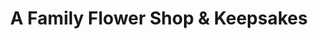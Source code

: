---
title: "A Family Flower Shop & Keepsakes"
url: /angleton/a-family-flower-shop-und-keepsakes/
shop: Blumen
---